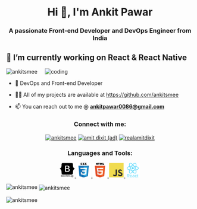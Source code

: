 <!--![logo](https://github.com/AmitDixit0101/AmitDixit0101/blob/main/BANNER.png) -->
<h1 align="center" transform: translate(-50%, -50%) >Hi 👋, I'm Ankit Pawar</h1>
<h3 align="center">A passionate Front-end Developer and DevOps Engineer from India</h3>
<h2>🔭 I’m currently working on React & React Native</h2>

<img align="right" alt="coding" width="400" src="https://user-images.githubusercontent.com/55389276/140866485-8fb1c876-9a8f-4d6a-98dc-08c4981eaf70.gif">
<p align="left"> <img src="https://komarev.com/ghpvc/?username=ankitsmee&label=Profile%20views&color=0e75b6&style=flat" alt="ankitsmee" /> </p>

- 🌱 DevOps and Front-end Developer

- 👨‍💻 All of my projects are available at https://github.com/ankitsmee

- 📫 You can reach out to me @ **ankitpawar0086@gmail.com**

<h3 align="center">Connect with me:</h3>
<p align="center">
<a href="https://www.linkedin.com/in/ankit-pawar-75277b80/" target="blank"><img align="center" src="https://raw.githubusercontent.com/rahuldkjain/github-profile-readme-generator/master/src/images/icons/Social/linked-in-alt.svg" alt="ankitsmee" height="30" width="40" /></a>
<a href="https://www.facebook.com/ankitsmee?mibextid=ZbWKwL" target="blank"><img align="center" src="https://raw.githubusercontent.com/rahuldkjain/github-profile-readme-generator/master/src/images/icons/Social/facebook.svg" alt="amit dixit (ad)" height="30" width="40" /></a>
<a href="https://instagram.com/ankitsmee?igshid=NzZlODBkYWE4Ng==" target="blank"><img align="center" src="https://raw.githubusercontent.com/rahuldkjain/github-profile-readme-generator/master/src/images/icons/Social/instagram.svg" alt="realamitdixit" height="30" width="40" /></a>
</p>
<h3 align="center">Languages and Tools:</h3>
<p align="center"> <a href="https://getbootstrap.com" target="_blank" rel="noreferrer"> <img
            src="https://raw.githubusercontent.com/devicons/devicon/master/icons/bootstrap/bootstrap-plain-wordmark.svg"
            alt="bootstrap" width="40" height="40" /> </a> <a href="https://www.w3schools.com/css/" target="_blank"
        rel="noreferrer"> <img
            src="https://raw.githubusercontent.com/devicons/devicon/master/icons/css3/css3-original-wordmark.svg"
            alt="css3" width="40" height="40" /> </a> <a href="https://www.w3.org/html/" target="_blank"
        rel="noreferrer"> 
                        <img
            src="https://raw.githubusercontent.com/devicons/devicon/master/icons/html5/html5-original-wordmark.svg"
            alt="html5" width="40" height="40" /> </a> <a href="https://developer.mozilla.org/en-US/docs/Web/JavaScript"
        target="_blank" rel="noreferrer"> <img
            src="https://raw.githubusercontent.com/devicons/devicon/master/icons/javascript/javascript-original.svg"
            alt="javascript" width="40" height="40" /> </a> <a href="https://laravel.com/" target="_blank"
        rel="noreferrer"> 
                        <a href="https://reactjs.org/" target="_blank" rel="noreferrer"> <img
            src="https://raw.githubusercontent.com/devicons/devicon/master/icons/react/react-original-wordmark.svg"
            alt="react" width="40" height="40" /> </a> </p>

<p><img align="left"
        src="https://github-readme-stats.vercel.app/api/top-langs?username=ankitsmee&show_icons=true&locale=en&layout=compact"
        alt="ankitsmee" /></p>

<p>&nbsp;<img align="center"
        src="https://github-readme-stats.vercel.app/api?username=ankitsmee&show_icons=true&locale=en"
        alt="ankitsmee" /></p>

<p><img align="center" src="https://github-readme-streak-stats.herokuapp.com/?user=ankitsmee&"
        alt="ankitsmee" /></p>

<!--
**ankitsmee/ankitsmee** is a ✨ _special_ ✨ repository because its `README.md` (this file) appears on your GitHub profile.

Here are some ideas to get you started:

- 🔭 I’m currently working on ...
- 🌱 I’m currently learning ...
- 👯 I’m looking to collaborate on ...
- 🤔 I’m looking for help with ...
- 💬 Ask me about ...
- 📫 How to reach me: ...
- 😄 Pronouns: ...
- ⚡ Fun fact: ...
-->
